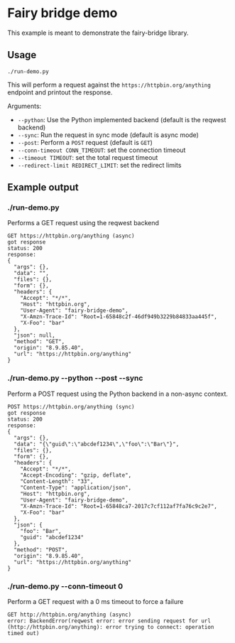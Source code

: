 # Fairy bridge demo

This example is meant to demonstrate the fairy-bridge library.

## Usage

`./run-demo.py`

This will perform a request against the `https://httpbin.org/anything` endpoint and printout the
response.

Arguments:

  * `--python`: Use the Python implemented backend (default is the reqwest backend)
  * `--sync`: Run the request in sync mode (default is async mode)
  * `--post`: Perform a `POST` request (default is `GET`)
  * `--conn-timeout CONN_TIMEOUT`: set the connection timeout
  * `--timeout TIMEOUT`: set the total request timeout
  * `--redirect-limit REDIRECT_LIMIT`: set the redirect limits

## Example output

### ./run-demo.py

Performs a GET request using the reqwest backend

```
GET https://httpbin.org/anything (async)
got response
status: 200
response:
{
  "args": {}, 
  "data": "", 
  "files": {}, 
  "form": {}, 
  "headers": {
    "Accept": "*/*", 
    "Host": "httpbin.org", 
    "User-Agent": "fairy-bridge-demo", 
    "X-Amzn-Trace-Id": "Root=1-65848c2f-46df949b3229b84833aa445f", 
    "X-Foo": "bar"
  }, 
  "json": null, 
  "method": "GET", 
  "origin": "8.9.85.40", 
  "url": "https://httpbin.org/anything"
}
```


### ./run-demo.py --python --post --sync

Perform a POST request using the Python backend in a non-async context.

```
POST https://httpbin.org/anything (sync)
got response
status: 200
response:
{
  "args": {}, 
  "data": "{\"guid\":\"abcdef1234\",\"foo\":\"Bar\"}", 
  "files": {}, 
  "form": {}, 
  "headers": {
    "Accept": "*/*", 
    "Accept-Encoding": "gzip, deflate", 
    "Content-Length": "33", 
    "Content-Type": "application/json", 
    "Host": "httpbin.org", 
    "User-Agent": "fairy-bridge-demo", 
    "X-Amzn-Trace-Id": "Root=1-65848ca7-2017c7cf112af7fa76c9c2e7", 
    "X-Foo": "bar"
  }, 
  "json": {
    "foo": "Bar", 
    "guid": "abcdef1234"
  }, 
  "method": "POST", 
  "origin": "8.9.85.40", 
  "url": "https://httpbin.org/anything"
}
```

### ./run-demo.py --conn-timeout 0

Perform a GET request with a 0 ms timeout to force a failure

```
GET http://httpbin.org/anything (async)
error: BackendError(reqwest error: error sending request for url (http://httpbin.org/anything): error trying to connect: operation timed out)
```
